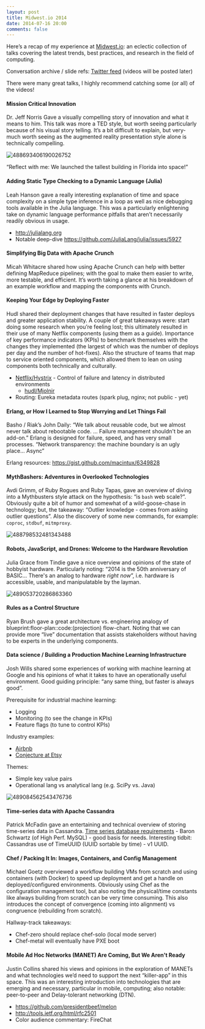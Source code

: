 ```yaml
---
layout: post
title: Midwest.io 2014
date: 2014-07-16 20:00
comments: false
---
```


Here’s a recap of my experience at [Midwest.io](http://www.midwest.io): an eclectic collection of talks covering the latest trends, best practices, and research in the field of computing.

Conversation archive / slide refs: [Twitter feed](https://twitter.com/search?f=realtime&q=midwestio) (videos will be posted later)

There were many great talks, I highly recommend catching some (or all) of the videos!


#### Mission Critical Innovation

Dr. Jeff Norris Gave a visually compelling story of innovation and what it means to him. This talk was more a TED style, but worth seeing particularly because of his visual story telling. It’s a bit difficult to explain, but very-much worth seeing as the augmented reality presentation style alone is technically compelling.

![488693406190026752](/images/2014-07-16-Midwest_io/BsgwD_JCMAAt-jA.jpg)

“Reflect with me: We launched the tallest building in Florida into space!”


#### Adding Static Type Checking to a Dynamic Language (Julia)

Leah Hanson gave a really interesting explanation of time and space complexity on a simple type inference in a loop as well as nice debugging tools available in the Julia language. This was a particularly enlightening take on dynamic language performance pitfalls that aren’t necessarily readily obvious in usage.

*  http://julialang.org
*  Notable deep-dive https://github.com/JuliaLang/julia/issues/5927


#### Simplifying Big Data with Apache Crunch

Micah Whitacre shared how using Apache Crunch can help with better defining MapReduce pipelines; with the goal to make them easier to write, more testable, and efficient. It’s worth taking a glance at his breakdown of an example workflow and mapping the components with Crunch.


#### Keeping Your Edge by Deploying Faster

Hudl shared their deployment changes that have resulted in faster deploys and greater application stability. A couple of great takeaways were: start doing some research when you’re feeling lost; this ultimately resulted in their use of many Netflix components (using them as a guide). Importance of key performance indicators (KPIs) to benchmark themselves with the changes they implemented (the largest of which was the number of deploys per day and the number of hot-fixes). Also the structure of teams that map to service oriented components, which allowed them to lean on using components both technically and culturally.

*  [Netflix/Hystrix](https://github.com/Netflix/Hystrix) - Control of failure and latency in distributed environments
   *  [hudl/Mjolnir](https://github.com/hudl/Mjolnir)
*  Routing: Eureka metadata routes (spark plug, nginx; not public - yet)


#### Erlang, or How I Learned to Stop Worrying and Let Things Fail

Basho / Riak’s John Daily: “We talk about reusable code, but we almost never talk about rebootable code. ... Failure management shouldn't be an add-on.” Erlang is designed for failure, speed, and has very small processes. “Network transparency: the machine boundary is an ugly place… Async”

Erlang resources: https://gist.github.com/macintux/6349828


#### MythBashers: Adventures in Overlooked Technologies

Avdi Grimm, of Ruby Rogues and Ruby Tapas, gave an overview of diving into a Mythbusters style attack on the hypothesis: “is `bash` web scale?”. Obviously quite a bit of humor and somewhat of a wild-goose-chase in technology; but, the takeaway: “Outlier knowledge - comes from asking outlier questions”. Also the discovery of some new commands, for example: `coproc`, `stdbuf`, `mitmproxy`.

![488798532481343488](/images/2014-07-16-Midwest_io/BsiPrLpIMAAXJ7a.jpg)


#### Robots, JavaScript, and Drones: Welcome to the Hardware Revolution

Julia Grace from Tindie gave a nice overview and opinions of the state of hobbyist hardware. Particularly noting: “2014 is the 50th anniversary of BASIC... There's an analog to hardware *right now*”, i.e. hardware is accessible, usable, and manipulatable by the layman.

![489053720286863360](/images/2014-07-16-Midwest_io/Bsl3xEIIcAAdgkK.jpg)


#### Rules as a Control Structure

Ryan Brush gave a great architecture vs. engineering analogy of blueprint:floor-plan::code:(projection) flow-chart. Noting that we can provide more “live” documentation that assists stakeholders without having to be experts in the underlying components.


#### Data science / Building a Production Machine Learning Infrastructure

Josh Wills shared some experiences of working with machine learning at Google and his opinions of what it takes to have an operationally useful environment. Good guiding principle: “any same thing, but faster is always good”.

Prerequisite for industrial machine learning:

*  Logging
*  Monitoring (to see the change in KPIs)
*  Feature flags (to tune to control KPIs)


Industry examples:

*  [Airbnb](http://nerds.airbnb.com/architecting-machine-learning-system-risk)
*  [Conjecture at Etsy](http://codeascraft.com/2014/06/18/conjecture-scalable-machine-learning-in-hadoop-with-scalding)

Themes:

*  Simple key value pairs
*  Operational lang vs analytical lang (e.g. SciPy vs. Java)

![489084562543476736](/images/2014-07-16-Midwest_io/BsmT0QvCcAMemUX.jpg)


#### Time-series data with Apache Cassandra

Patrick McFadin gave an entertaining and technical overview of storing time-series data in Cassandra. [Time series database requirements](http://www.xaprb.com/blog/2014/06/08/time-series-database-requirements) - Baron Schwartz (of High Perf. MySQL) - good basis for needs. Interesting tidbit: Cassandras use of TimeUUID (UUID sortable by time) - v1 UUID.


#### Chef / Packing It In: Images, Containers, and Config Management

Michael Goetz overviewed a workflow building VMs from scratch and using containers (with Docker) to speed up deployment and get a handle on deployed/configured environments. Obviously using Chef as the configuration management tool, but also noting the physical/time constants like always building from scratch can be very time consuming. This also introduces the concept of convergence (coming into alignment) vs congruence (rebuilding from scratch).

Hallway-track takeaways:

*  Chef-zero should replace chef-solo (local mode server)
*  Chef-metal will eventually have PXE boot


#### Mobile Ad Hoc Networks (MANET) Are Coming, But We Aren't Ready

Justin Collins shared his views and opinions in the exploration of MANETs and what technologies we’d need to support the next “killer-app” in this space. This was an interesting introduction into technologies that are emerging and necessary, particular in mobile, computing; also notable: peer-to-peer and Delay-tolerant networking (DTN).

*  https://github.com/presidentbeef/melon
*  http://tools.ietf.org/html/rfc2501
*  Color audience commentary: FireChat
